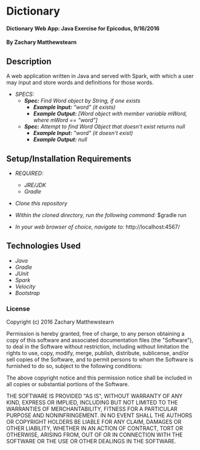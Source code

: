 # Dictionary

#### Dictionary Web App: Java Exercise for Epicodus, 9/16/2016

#### By Zachary Matthewstearn

## Description

A web application written in Java and served with Spark, with which a user may input and store words and definitions for those words.

* _SPECS:_
  * _**Spec:** Find Word object by String, if one exists_
    * _**Example Input:** "word" (it exists)_
    * _**Example Output:** [Word object with member variable mWord, where mWord == "word"]_
  * _**Spec:** Attempt to find Word Object that doesn't exist returns null_
    * _**Example Input:** "word" (it doesn't exist)_
    * _**Example Output:** null_


## Setup/Installation Requirements

* _REQUIRED:_
  * _JRE/JDK_
  * _Gradle_


* _Clone this repository_
* _Within the cloned directory, run the following command:_ $gradle run
* _In your web browser of choice, navigate to:_ http://localhost:4567/


## Technologies Used

* _Java_
* _Gradle_
* _JUnit_
* _Spark_
* _Velocity_
* _Bootstrap_


### License

Copyright (c) 2016 Zachary Matthewstearn

Permission is hereby granted, free of charge, to any person obtaining a copy of this software and associated documentation files (the "Software"), to deal in the Software without restriction, including without limitation the rights to use, copy, modify, merge, publish, distribute, sublicense, and/or sell copies of the Software, and to permit persons to whom the Software is furnished to do so, subject to the following conditions:

The above copyright notice and this permission notice shall be included in all copies or substantial portions of the Software.

THE SOFTWARE IS PROVIDED "AS IS", WITHOUT WARRANTY OF ANY KIND, EXPRESS OR IMPLIED, INCLUDING BUT NOT LIMITED TO THE WARRANTIES OF MERCHANTABILITY, FITNESS FOR A PARTICULAR PURPOSE AND NONINFRINGEMENT. IN NO EVENT SHALL THE AUTHORS OR COPYRIGHT HOLDERS BE LIABLE FOR ANY CLAIM, DAMAGES OR OTHER LIABILITY, WHETHER IN AN ACTION OF CONTRACT, TORT OR OTHERWISE, ARISING FROM, OUT OF OR IN CONNECTION WITH THE SOFTWARE OR THE USE OR OTHER DEALINGS IN THE SOFTWARE.
